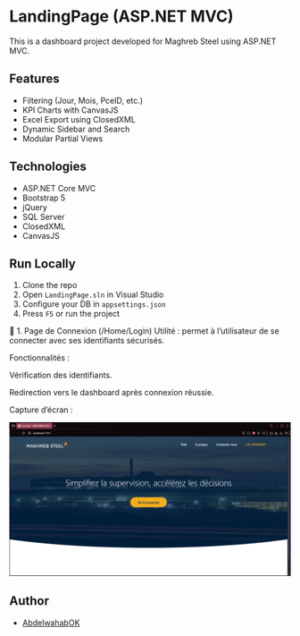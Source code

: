 # LandingPage (ASP.NET MVC)

This is a dashboard project developed for Maghreb Steel using ASP.NET MVC.

## Features

- Filtering (Jour, Mois, PceID, etc.)
- KPI Charts with CanvasJS
- Excel Export using ClosedXML
- Dynamic Sidebar and Search
- Modular Partial Views

## Technologies

- ASP.NET Core MVC
- Bootstrap 5
- jQuery
- SQL Server
- ClosedXML
- CanvasJS

## Run Locally

1. Clone the repo  
2. Open `LandingPage.sln` in Visual Studio  
3. Configure your DB in `appsettings.json`  
4. Press `F5` or run the project

   
🔹 1. Page de Connexion (/Home/Login)
Utilité : permet à l’utilisateur de se connecter avec ses identifiants sécurisés.

Fonctionnalités :

Vérification des identifiants.

Redirection vers le dashboard après connexion réussie.

Capture d’écran :

![image alt](https://github.com/Abdelwahab0K/Data-Process/blob/main/image_2025-05-28_112711144.png)





## Author

- [AbdelwahabOK](https://github.com/AbdelwahabOK)

